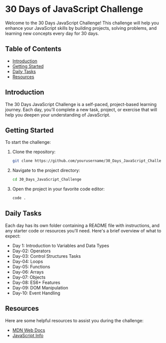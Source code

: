 # 30 Days of JavaScript Challenge

Welcome to the 30 Days JavaScript Challenge! This challenge will help you enhance your JavaScript skills by building projects, solving problems, and learning new concepts every day for 30 days.

## Table of Contents

- [Introduction](#introduction)
- [Getting Started](#getting-started)
- [Daily Tasks](#daily-tasks)
- [Resources](#resources)

## Introduction

The 30 Days JavaScript Challenge is a self-paced, project-based learning journey. Each day, you'll complete a new task, project, or exercise that will help you deepen your understanding of JavaScript.

## Getting Started

To start the challenge:

1. Clone the repository:
   ```bash
   git clone https://github.com/yourusername/30_Days_JavaScript_Challenge.git
   ```
2. Navigate to the project directory:
   ```bash
   cd 30_Days_JavaScript_Challenge
   ```
3. Open the project in your favorite code editor:
   ```bash
   code .
   ```

## Daily Tasks

Each day has its own folder containing a README file with instructions, and any starter code or resources you'll need. Here's a brief overview of what to expect:

- Day 1: Introduction to Variables and Data Types
- Day-02: Operators
- Day-03: Control Structures Tasks
- Day-04: Loops
- Day-05: Functions
- Day-06: Arrays
- Day-07: Objects
- Day-08: ES6+ Features
- Day-09: DOM Manipulation
- Day-10: Event Handling

## Resources

Here are some helpful resources to assist you during the challenge:

- [MDN Web Docs](https://developer.mozilla.org/)
- [JavaScript Info](https://javascript.info/)
